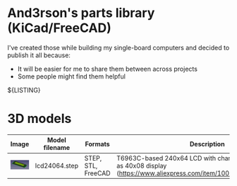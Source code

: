 # And3rson's parts library (KiCad/FreeCAD)

I've created those while building my single-board computers and decided to publish it all because:

- It will be easier for me to share them between across projects
- Some people might find them helpful

${LISTING}

# 3D models

| Image | Model filename | Formats | Description |
| --- | --- | --- | --- |
| ![](./images/3dmodels/lcd24064.jpg) | lcd24064.step | STEP, STL, FreeCAD | T6963C-based 240x64 LCD with character mode - I use it as 40x08 display (<https://www.aliexpress.com/item/1005003750084723.html>) |


